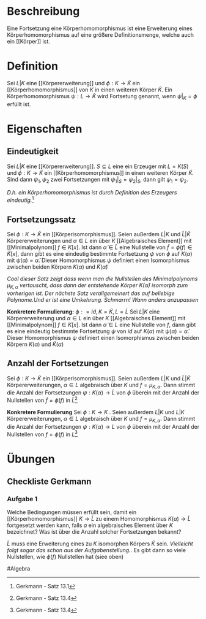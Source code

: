 # Beschreibung
Eine Fortsetzung eine Körperhomomorphismus ist eine Erweiterung eines Körperhomomorphismus auf eine größere Definitionsmenge, welche auch ein [[Körper]] ist.

# Definition
Sei $L|K$ eine [[Körpererweiterung]] und $\phi: K \to \tilde K$ ein [[Körperhomomorphismus]] von $K$ in einen weiteren Körper $\tilde K$.
Ein Körperhomomorphismus $\psi: L \to \tilde K$ wird Fortsetung genannt, wenn $\psi|_K = \phi$ erfüllt ist.  

# Eigenschaften
## Eindeutigkeit
Sei $L|K$ eine [[Körpererweiterung]]. $S \subseteq L$ eine ein Erzeuger mit $L = K(S)$ und $\phi: K \to \tilde K$ ein [[Körperhomomorphismus]] in einen weiteren Körper $\tilde K$. Sind dann $\psi_1, \psi_2$ zwei Fortsetzungen mit $\psi_1|_S = \psi_2|_S$, dann gilt $\psi_1 = \psi_2$.

*D.h. ein Körperhomomorphismus ist durch Definition des Erzeugers eindeutig.*[^1]

## Fortsetzungssatz
Sei $\phi: K \to \tilde K$ ein [[Körperisomorphismus]]. Seien außerdem $L|K$ und $\tilde L | \tilde K$ Körpererweiterungen und $\alpha \in L$ ein über $K$ [[Algebraisches Element]] mit [[Minimalpolynom]] $f \in K[x]$. Ist dann $\tilde \alpha \in \tilde L$ eine Nullstelle von $\tilde f = \phi(f) \in \tilde K[x]$, dann gibt es eine eindeutig bestimmte Fortsetzung $\psi$ von $\phi$ auf $K(\alpha)$ mit $\psi(\alpha) = \tilde \alpha$. Dieser Homomorphismus $\psi$ definiert einen Isomorphismus zwischen beiden Körpern $K(\alpha)$ und $\tilde K(\tilde \alpha)$ 

*Cool dieser Satz zeigt dass wenn man die Nullstellen des Minimalpolynoms $\mu_{K, \alpha}$ vertauscht, dass dann der entstehende Körper $K(\tilde \alpha)$ isomorph zum vorherigen ist. Der nächste Satz verallgemeinert das auf beliebige Polynome.Und er ist eine Umkehrung. Schmarrn! Wann anders anzupassen*

**Konkretere Formulierung:**
$\phi: = id, K = \tilde K, L = \tilde L$
Sei $L|K$ eine Körpererweiterung und $\alpha \in L$ ein über $K$ [[Algebraisches Element]] mit [[Minimalpolynom]] $f \in K[x]$. Ist dann $\tilde \alpha \in L$ eine Nullstelle von $f$, dann gibt es eine eindeutig bestimmte Fortsetzung $\psi$ von $id$ auf $K(\alpha)$ mit $\psi(\alpha) = \tilde \alpha$. Dieser Homomorphismus $\psi$ definiert einen Isomorphismus zwischen beiden Körpern $K(\alpha)$ und $\tilde K(\alpha)$ 

## Anzahl der Fortsetzungen
Sei $\phi: K \to \tilde K$ ein [[Körperisomorphismus]]. Seien außerdem $L|K$ und $\tilde L | \tilde K$ Körpererweiterungen, $\alpha \in L$ algebraisch über $K$ und $f = \mu_{K, \alpha}$. Dann stimmt die Anzahl der Fortsetzungen $\psi: K(\alpha) \to \tilde L$ von $\phi$ überein mit der Anzahl der Nullstellen von $\tilde f = \phi(f)$ in $\tilde L$[^2]

**Konkretere Formulierung**
Sei $\phi: K \to K$ . Seien außerdem $L|K$ und $L | K$ Körpererweiterungen, $\alpha \in L$ algebraisch über $K$ und $f = \mu_{K, \alpha}$. Dann stimmt die Anzahl der Fortsetzungen $\psi: K(\alpha) \to L$ von $\phi$ überein mit der Anzahl der Nullstellen von $f = \phi(f)$ in $L$[^2]


# Übungen
## Checkliste Gerkmann
### Aufgabe 1
Welche Bedingungen müssen erfüllt sein, damit ein [[Körperhomomorphismus]] $K \to \tilde L$ zu einem Homomorphismus $K(a) \to \tilde L$ fortgesetzt werden kann, falls $a$ ein algebraisches Element über $K$ bezeichnet? Was ist über die Anzahl solcher Fortsetzungen bekannt?

$\tilde L$ muss eine Erweiterung eines zu $K$ isomorphen Körpers $\tilde K$ sein. *Vielleicht folgt sogar das schon aus der Aufgabenstellung.*. Es gibt dann so viele Nullstellen, wie $\phi(f)$ Nullstellen hat (siee oben)


#Algebra 

[^1]: Gerkmann - Satz 13.1
[^2]: Gerkmann - Satz 13.4